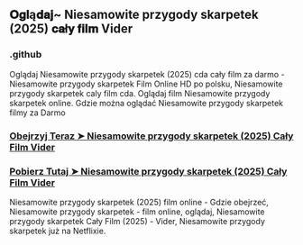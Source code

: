 ## 𝐎𝐠𝐥ą𝐝𝐚𝐣~ Niesamowite przygody skarpetek (2025) 𝐜𝐚ł𝐲 𝐟𝐢𝐥𝐦 Vider

### .github

Oglądaj Niesamowite przygody skarpetek (2025) cda cały film za darmo - Niesamowite przygody skarpetek Film Online HD po polsku, Niesamowite przygody skarpetek caly film cda. Oglądaj film Niesamowite przygody skarpetek online. Gdzie można oglądać Niesamowite przygody skarpetek filmy za Darmo

### [Obejrzyj Teraz ➤ Niesamowite przygody skarpetek (2025) Cały Film Vider](https://watching4khdmovies.blogspot.com/2025/04/niesamowite.html)

### [Pobierz Tutaj ➤ Niesamowite przygody skarpetek (2025) Cały Film Vider](https://watching4khdmovies.blogspot.com/2025/04/niesamowite.html)

Niesamowite przygody skarpetek (2025) film online - Gdzie obejrzeć, Niesamowite przygody skarpetek - film online, oglądaj, Niesamowite przygody skarpetek Cały Film (2025) - Vider, Niesamowite przygody skarpetek już na Netflixie.
